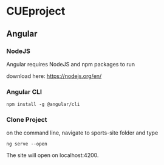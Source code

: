 # CUEproject

## Angular

### NodeJS
Angular requires NodeJS and npm packages to run

download here: https://nodejs.org/en/

### Angular CLI
<code>npm install -g @angular/cli</code>

### Clone Project
on the command line, navigate to sports-site folder and type

<code>ng serve --open</code>

The site will open on localhost:4200.
